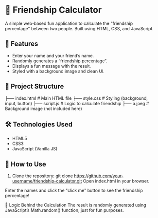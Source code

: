# 💖 Friendship Calculator

A simple web-based fun application to calculate the "friendship percentage" between two people. Built using HTML, CSS, and JavaScript. 

## 🧩 Features
 
- Enter your name and your friend’s name. 
- Randomly generates a “friendship percentage”.  
- Displays a fun message with the result. 
- Styled with a background image and clean UI.

## 📂 Project Structure

├── index.html # Main HTML file
├── style.css # Styling (background, input, button)
├── script.js # Logic to calculate friendship
├── a.jpeg # Background image (not included here)

## 🛠 Technologies Used

- HTML5
- CSS3
- JavaScript (Vanilla JS)

## 📝 How to Use

1. Clone the repository:
   git clone https://github.com/your-username/friendship-calculator.git
Open index.html in your browser.

Enter the names and click the "click me" button to see the friendship percentage!

🧠 Logic Behind the Calculation
The result is randomly generated using JavaScript’s Math.random() function, just for fun purposes.
